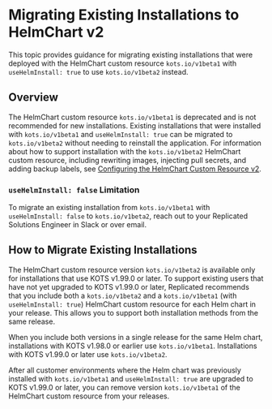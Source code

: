 # Migrating Existing Installations to HelmChart v2

This topic provides guidance for migrating existing installations that were deployed with the HelmChart custom resource `kots.io/v1beta1` with `useHelmInstall: true` to use `kots.io/v1beta2` instead.

## Overview

The HelmChart custom resource `kots.io/v1beta1` is deprecated and is not recommended for new installations. Existing installations that were installed with `kots.io/v1beta1` and `useHelmInstall: true` can be migrated to `kots.io/v1beta2` without needing to reinstall the application. For information about how to support installation with the `kots.io/v1beta2` HelmChart custom resource, including rewriting images, injecting pull secrets, and adding backup labels, see [Configuring the HelmChart Custom Resource v2](helm-native-v2-using).

### `useHelmInstall: false` Limitation

To migrate an existing installation from `kots.io/v1beta1` with `useHelmInstall: false` to `kots.io/v1beta2`, reach out to your Replicated Solutions Engineer in Slack or over email.

## How to Migrate Existing Installations

The HelmChart custom resource version `kots.io/v1beta2` is available only for installations that use KOTS v1.99.0 or later. To support existing users that have not yet upgraded to KOTS v1.99.0 or later, Replicated recommends that you include both a `kots.io/v1beta2` and a `kots.io/v1beta1` (with `useHelmInstall: true`) HelmChart custom resource for each Helm chart in your release. This allows you to support both installation methods from the same release.

When you include both versions in a single release for the same Helm chart, installations with KOTS v1.98.0 or earlier use `kots.io/v1beta1`. Installations with KOTS v1.99.0 or later use `kots.io/v1beta2`.

After all customer environments where the Helm chart was previously installed with `kots.io/v1beta1` and `useHelmInstall: true` are upgraded to KOTS v1.99.0 or later, you can remove version `kots.io/v1beta1` of the HelmChart custom resource from your releases.